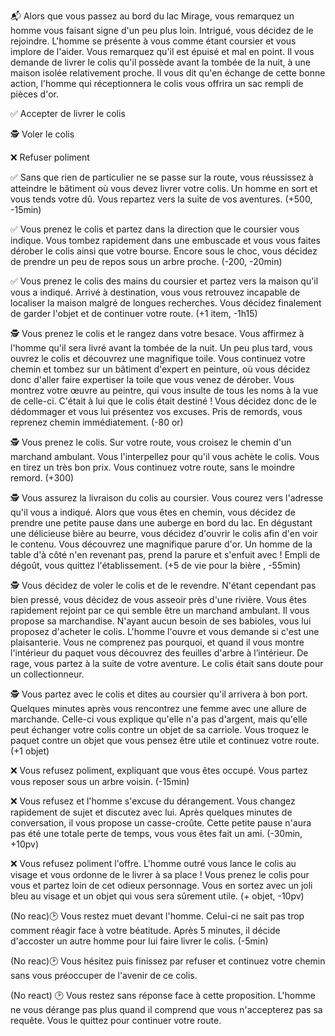 :mailbox_with_mail: Alors que vous passez au bord du lac Mirage, vous remarquez un homme vous faisant signe d'un peu plus loin. Intrigué, vous décidez de le rejoindre. L'homme se présente à vous comme étant coursier et vous implore de l'aider. Vous remarquez qu'il est épuisé et mal en point. Il vous demande de livrer le colis qu'il possède avant la tombée de la nuit, à une maison isolée relativement proche. Il vous dit qu'en échange de cette bonne action, l'homme qui réceptionnera le colis vous offrira un sac rempli de pièces d'or.

:white_check_mark: Accepter de livrer le colis

:detective: Voler le colis

:x: Refuser poliment


:white_check_mark: Sans que rien de particulier ne se passe sur la route, vous réussissez à atteindre le bâtiment où vous devez livrer votre colis. Un homme en sort et vous tends votre dû. Vous repartez vers la suite de vos aventures. (+500, -15min)

:white_check_mark: Vous prenez le colis et partez dans la direction que le coursier vous indique. Vous tombez rapidement dans une embuscade et vous vous faites dérober le colis ainsi que votre bourse. Encore sous le choc, vous décidez de prendre un peu de repos sous un arbre proche. (-200, -20min)

:white_check_mark: Vous prenez le colis des mains du coursier et partez vers la maison qu'il vous a indiqué. Arrivé à destination, vous vous retrouvez incapable de localiser la maison malgré de longues recherches. Vous décidez finalement de garder l'objet et de continuer votre route. (+1 item, -1h15)

:detective: Vous prenez le colis et le rangez dans votre besace. Vous affirmez à l'homme qu'il sera livré avant la tombée de la nuit. Un peu plus tard, vous ouvrez le colis et découvrez une magnifique toile. Vous continuez votre chemin et tombez sur un bâtiment d'expert en peinture, où vous décidez donc d'aller faire expertiser la toile que vous venez de dérober. Vous montrez votre œuvre au peintre, qui vous insulte de tous les noms à la vue de celle-ci. C'était à lui que le colis était destiné ! Vous décidez donc de le dédommager et vous lui présentez vos excuses. Pris de remords, vous reprenez chemin immédiatement. (-80 or)

:detective: Vous prenez le colis. Sur votre route, vous croisez le chemin d'un marchand ambulant. Vous l'interpellez pour qu'il vous achète le colis. Vous en tirez un très bon prix. Vous continuez votre route, sans le moindre remord. (+300)

:detective: Vous assurez la livraison du colis au coursier. Vous courez vers l'adresse qu'il vous a indiqué. Alors que vous êtes en chemin, vous décidez de prendre une petite pause dans une auberge en bord du lac. En dégustant une délicieuse bière au beurre, vous décidez d'ouvrir le colis afin d'en voir le contenu. Vous découvrez une magnifique parure d'or. Un homme de la table d'à côté n'en revenant pas, prend la parure et s'enfuit avec ! Empli de dégoût, vous quittez l'établissement. (+5 de vie pour la bière , -55min)

:detective: Vous décidez de voler le colis et de le revendre. N'étant cependant pas bien pressé, vous décidez de vous asseoir près d'une rivière. Vous êtes rapidement rejoint par ce qui semble être un marchand ambulant. Il vous propose sa marchandise. N'ayant aucun besoin de ses babioles, vous lui proposez d'acheter le colis. L'homme l'ouvre et vous demande si c'est une plaisanterie. Vous ne comprenez pas pourquoi, et quand il vous montre l'intérieur du paquet vous découvrez des feuilles d'arbre à l’intérieur. De rage, vous partez à la suite de votre aventure. Le colis était sans doute pour un collectionneur.

:detective: Vous partez avec le colis et dites au coursier qu'il arrivera à bon port. Quelques minutes après vous rencontrez une femme avec une allure de marchande. Celle-ci vous explique qu'elle n'a pas d'argent, mais qu'elle peut échanger votre colis contre un objet de sa carriole. Vous troquez le paquet contre un objet que vous pensez être utile et continuez votre route. (+1 objet)

:x: Vous refusez poliment, expliquant que vous êtes occupé. Vous partez vous reposer sous un arbre voisin. (-15min)

:x: Vous refusez et l'homme s'excuse du dérangement. Vous changez rapidement de sujet et discutez avec lui. Après quelques minutes de conversation, il vous propose un casse-croûte. Cette petite pause n'aura pas été une totale perte de temps, vous vous êtes fait un ami. (-30min, +10pv)

:x: Vous refusez poliment l'offre. L'homme outré vous lance le colis au visage et vous ordonne de le livrer à sa place ! Vous prenez le colis pour vous et partez loin de cet odieux personnage. Vous en sortez avec un joli bleu au visage et un objet qui vous sera sûrement utile. (+ objet, -10pv)

(No reac):clock2:  Vous restez muet devant l'homme. Celui-ci ne sait pas trop comment réagir face à votre béatitude. Après 5 minutes, il décide d'accoster un autre homme pour lui faire livrer le colis. (-5min)

(No reac):clock2: Vous hésitez puis finissez par refuser et continuez votre chemin sans vous préoccuper de l'avenir de ce colis.

(No react) :clock2: Vous restez sans réponse face à cette proposition. L'homme ne vous dérange pas plus quand il comprend que vous n'accepterez pas sa requête. Vous le quittez pour continuer votre route. 
